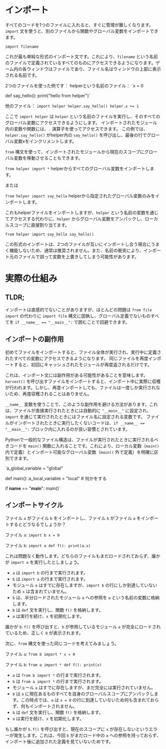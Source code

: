 # インポート
すべてのコードを1つのファイルに入れると、すぐに管理が難しくなります。
`import` 文を使うと、別のファイルから関数やグローバル変数をインポートできます。

`import filename`

これが最も単純な形式のインポート文です。これにより、`filename` という名前のファイルで定義されているすべてのものにアクセスできるようになります。ゲーム内の各ウィンドウはファイルであり、ファイル名はウィンドウの上部に表示される名前です。

2つのファイルを使った例です：
helperという名前のファイル：
`x = 0

def say_hello():
    print("hello from helper")`

他のファイル：
`import helper
helper.say_hello()
helper.x += 1`

ここで `import helper` は `helper` という名前のファイルを実行し、そのすべてのグローバル変数にアクセスできるようにします。
インポートされたモジュール内の変数や関数には、`.` 演算子を使ってアクセスできます。
この例では、`helper.say_hello()` がhelper内の `say_hello()` を呼び出し、最後の行でグローバル変数xをインクリメントします。

`from` 構文を使って、インポートされたモジュールから現在のスコープにグローバル変数を移動させることもできます。

`from helper import *`
helperからすべてのグローバル変数をインポートします。

または

`from helper import say_hello`
helperから指定されたグローバル変数のみをインポートします。

これもhelperファイルをインポートしますが、`helper` という名前の変数を通じてアクセスする代わりに、`helper` からグローバル変数をアンパックし、ローカルスコープに直接割り当てます。

`from helper import say_hello
say_hello()`

この形式のインポートは、2つのファイルが互いにインポートし合う場合にうまく機能しないため、通常は推奨されません。また、名前の衝突により、インポート元のファイルで誤って変数を上書きしてしまう可能性があります。

# 実際の仕組み

## TLDR;
インポートは直感的でないことがありますが、ほとんどの問題は `from file import` の代わりに `import file` 構文に固執し、グローバル定義でないものすべてを
`if __name__ == "__main__":`
で囲むことで回避できます。

## インポートの副作用
初めてファイルをインポートすると、ファイル全体が実行され、実行中に定義されたすべての変数にアクセスできるようになります。
同じファイルを再度インポートすると、初回にキャッシュされたモジュールが再度返されるだけです。

これは、インポート文には副作用がある可能性があることを意味します。`harvest()` を呼び出すファイルをインポートすると、インポート中に実際に収穫が行われます。しかし、再度インポートしても、ファイルは一度しか実行されないため、再度収穫されることはありません。

`__name__` 変数を使うことで、このような副作用を避ける方法があります。これは、ファイルが直接実行されたときには自動的に `"__main__"` に設定され、`import` を通じて実行されたときにはファイル名に設定される変数です。
ファイルがインポートされたときに実行したくないコードは、`if __name__ == "__main__":` ブロック内に入れるのが良い習慣とされています。

Pythonで一般的なファイル構造は、ファイルが実行されたときに実行されるべきコードを `main()` 関数に入れることです。これにより、ローカル変数（`main()` 内で定義）とインポート可能なグローバル変数（`main()` 外で定義）を明確に区別できます。

`a_global_variable = "global"

def main():
    a_local_variable = "local"
    # 何かをする

if __name__ == "__main__":
    main()`

## インポートサイクル
ファイル `a` がファイル `b` をインポートし、ファイル `b` がファイル `a` をインポートするとどうなるでしょうか？

ファイル `a`:
`import b
x = 0`

ファイル `b`:
`import a
def f():
    print(a.x)`

これは問題なく動作します。どちらのファイルもまだロードされておらず、誰かが `import a` を実行したとしましょう。

- `a` は `import b` の行まで実行されます。
- `b` は `import a` の行まで実行されます。
- モジュール `a` はすでに存在しますが、`import b` の行にしか到達していないため `x` は含まれていません。
- `b` は、半分ロードされたモジュール `a` への参照を `a` という名前の変数に格納します。
- `b` は `def` 文を実行し、関数 `f()` を格納します。
- `a` は実行を続け、`x` を初期化します。

誰かが `b.f()` を呼び出すと、`b` が参照しているモジュール `a` が完全にロードされているため、正しく `0` が表示されます。

次に、`from` 構文を使った同じコードを考えてみましょう。

ファイル `a`:
`from b import *
x = 0`

ファイル `b`:
`from a import *
def f():
    print(x)`

- `a` は `from b import *` の行まで実行されます。
- `b` は `from a import *` の行まで実行されます。
- モジュール `a` はすでに存在しますが、まだ完全には実行されていません。
- `b` は `a` に現在あるものすべてを自身のグローバルスコープにアンパックします。この時点では、`a` は `x = 0` の行に到達していないため何も含まれておらず、何もインポートされません。
- `b` は `def` 文を実行し、関数 `f()` を格納します。
- `a` は実行を続け、`x` を初期化します。

もし誰かが `b.f()` を呼び出すと、現在のスコープに `x` が存在しないというエラーが発生します。これは、今回 `b` がまだロード中の `a` への参照を持っておらず、インポート後に追加された定義を見ていないためです。